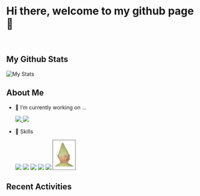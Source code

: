 # Hi there, welcome to my github page👋

<br>

## My Github Stats

![My Stats](https://github-readme-stats.vercel.app/api?username=ClemsonJames&show_icons=true&hide_border=true)


## About Me

- 🔭 I’m currently working on ...

  <a href="https://github.com/jaywcjlove/svgtofont">
    <img src="https://github-readme-stats.vercel.app/api/pin/?username=ClemsonJames&repo=LoLMinecraftMod" />
  </a>  <a href="https://github.com/jaywcjlove/svgtofont">
    <img src="https://github-readme-stats.vercel.app/api/pin/?username=CUHackers&repo=Kanban" />
  </a>
  
- 🌱 Skills 

  <img src="https://cdn.jsdelivr.net/npm/programming-languages-logos/src/javascript/javascript.png" height="80">
  <img src="https://cdn.jsdelivr.net/npm/programming-languages-logos/src/python/python.png" height="80">
  <img src="https://cdn.jsdelivr.net/npm/programming-languages-logos/src/java/java.png" height="80">
  <img src="https://cdn.jsdelivr.net/npm/programming-languages-logos/src/c/c.png" height="80">
  <img src="https://cdn.jsdelivr.net/npm/programming-languages-logos/src/cpp/cpp.png" height="80">
  <img src="asset/dankmeme.png" height="80">
  
  
## Recent Activities 
